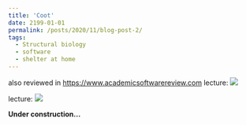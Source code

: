 ```yaml
---
title: 'Coot'
date: 2199-01-01
permalink: /posts/2020/11/blog-post-2/
tags:
  - Structural biology
  - software
  - shelter at home
---
```


also reviewed in https://www.academicsoftwarereview.com
lecture:
![](/images/file-name.png)

lecture:
![](/images/file-name.png)

**Under construction...**
